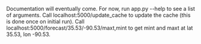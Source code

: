 Documentation will eventually come. For now, run app.py --help to see a list of arguments. Call localhost:5000/update_cache to update the cache (this is done once on initial run). Call localhost:5000/forecast/35.53/-90.53/maxt,mint to get mint and maxt at lat 35.53, lon -90.53.
